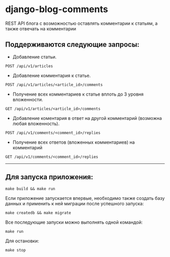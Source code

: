 # django-blog-comments
REST API блога с возможностью оставлять комментарии к статьям, а также отвечать на комментарии

## Поддерживаются следующие запросы:
- Добавление статьи.
```http
POST /api/v1/articles
```
- Добавление комментария к статье. 
```http
POST /api/v1/articles/<article_id>/comments
```
- Получение всех комментариев к статье вплоть до 3 уровня вложенности.
```http
GET /api/v1/articles/<article_id>/comments
```
- Добавление коментария в ответ на другой комментарий (возможна любая вложенность).
```http
POST /api/v1/comments/<comment_id>/replies
```
- Получение всех ответов (вложенных комментариев) на комментарий
```http
GET /api/v1/comments/<comment_id>/replies
```
---
## Для запуска приложения:
```shell
make build && make run
```
Если приложение запускается впервые, необходимо также создать базу данных и применить к ней миграции после успешного запуска:
```shell
make createdb && make migrate
```
Все последующие запуски можно выполнять одной командой:
```shell
make run
```
Для остановки:
```shell
make stop
```
